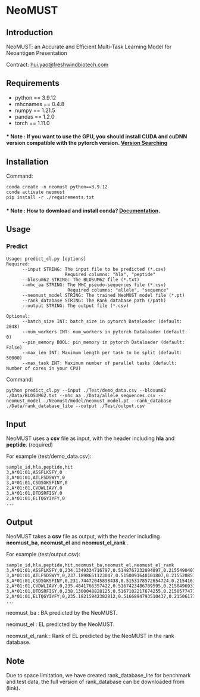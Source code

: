 # NeoMUST

## Introduction

NeoMUST: an Accurate and Efficient Multi-Task Learning Model for Neoantigen Presentation

Contract: hui.yao@freshwindbiotech.com

## Requirements

* python == 3.9.12
* mhcnames == 0.4.8
* numpy == 1.21.5
* pandas == 1.2.0
* torch == 1.11.0

####   * Note : If you want to use the GPU, you should install CUDA and cuDNN version compatible with the pytorch version. [Version Searching](https://pytorch.org/)

## Installation

Command:

    conda create -n neomust python==3.9.12
    conda activate neomust
    pip install -r ./requirements.txt

####   * Note : How to download and install conda? [Documentation](https://docs.conda.io/en/latest/miniconda.html).

## Usage

### Predict

    Usage: predict_cl.py [options]
    Required:
          --input STRING: The input file to be predicted (*.csv) 
                          Required columns: "hla", "peptide" 
          --blosum62 STRING: The BLOSUM62 file (*.txt)
          --mhc_aa STRING: The MHC_pseudo-sequences file (*.csv)
                           Required columns: "allele", "sequence" 
          --neomust_model STRING: The trained NeoMUST model file (*.pt)
          --rank_database STRING: The Rank database path (/path)
          --output STRING: The output file (*.csv)

    Optional:
          --batch_size INT: batch_size in pytorch Dataloader (default: 2048)
          --num_workers INT: num_workers in pytorch Dataloader (default: 0)
          --pin_memory BOOL: pin_memory in pytorch Dataloader (default: False)
          --max_len INT: Maximum length per task to be split (default: 50000)
          --max_task INT: Maximum number of parallel tasks (default: Number of cores in your CPU)

Command:

    python predict_cl.py --input ./Test/demo_data.csv --blosum62 ./Data/BLOSUM62.txt --mhc_aa ./Data/allele_sequences.csv --neomust_model ./Neomust/model/neomust_model.pt --rank_database ./Data/rank_database_lite --output ./Test/output.csv

## Input

NeoMUST uses a **csv** file as input, with the header including **hla** and **peptide**. (required)

For example (test/demo_data.csv):

    sample_id,hla,peptide,hit
    3,A*01:01,ASSFLKSFY,0
    3,A*01:01,ATLFSDSWYY,0
    3,A*01:01,CSDSGKSFINY,0
    2,A*01:01,CVDWLIAVY,0
    3,A*01:01,DTDSRFISY,0
    2,A*01:01,ELTQGYIYFY,0
    ...

## Output

NeoMUST takes a **csv** file as output, with the header including **neomust_ba**, **neomust_el** and **neomust_el_rank**
.

For example (test/output.csv):

    sample_id,hla,peptide,hit,neomust_ba,neomust_el,neomust_el_rank
    3,A*01:01,ASSFLKSFY,0,234.1349334716797,0.5148767232894897,0.2155490407693175
    3,A*01:01,ATLFSDSWYY,0,237.1898651123047,0.5150091648101807,0.2155208517904028
    3,A*01:01,CSDSGKSFINY,0,231.74472045898438,0.5153178572654724,0.2154161498687199
    2,A*01:01,CVDWLIAVY,0,235.4841766357422,0.5167423486709595,0.2150496931428295
    3,A*01:01,DTDSRFISY,0,238.1300048828125,0.5167102217674255,0.2150577471368051
    2,A*01:01,ELTQGYIYFY,0,235.18215942382812,0.5166894793510437,0.2150617741337929
    ...

neomust_ba : BA predicted by the NeoMUST.

neomust_el : EL predicted by the NeoMUST.

neomust_el_rank : Rank of EL predicted by the NeoMUST in the rank database.

## Note

Due to space limitation, we have created rank_database_lite for benchmark and test data, the full version of
rank_database can be downloaded from (link).